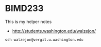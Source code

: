 # BIMD233

This is my helper notes 
* http://students.washington.edu/walzejon/
```
ssh walzejon@vergil.u.washington.edu 
```
